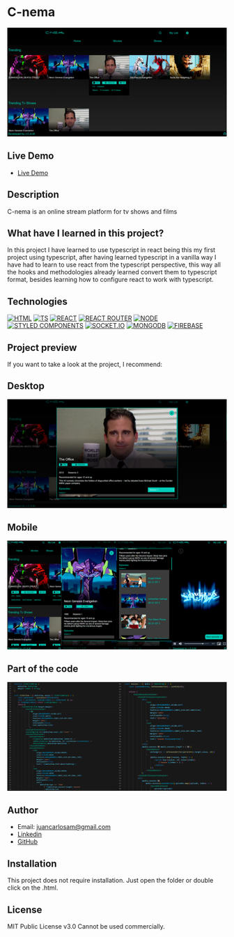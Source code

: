 # C-nema

![Project image](https://raw.githubusercontent.com/JuanCarlosAlo/C-nema/main/client/public/images/readme0.jpg)

## Live Demo

- [Live Demo](https://c-nema.onrender.com/)

## Description

C-nema is an online stream platform for tv shows and films

## What have I learned in this project?

In this project I have learned to use typescript in react being this my first project using typescript, after having learned typescript in a vanilla way I have had to learn to use react from the typescript perspective, this way all the hooks and methodologies already learned convert them to typescript format, besides learning how to configure react to work with typescript.

## Technologies

<!-- Icons taken from: https://github.com/hendrasob/badges/blob/master/README.md and https://github.com/alexandresanlim/Badges4-README.md-Profile -->

[![HTML](https://img.shields.io/badge/HTML5-E34F26?style=for-the-badge&logo=html5&logoColor=white)](https://es.wikipedia.org/wiki/HTML5)
[![TS](https://img.shields.io/badge/TypeScript-007ACC?style=for-the-badge&logo=typescript&logoColor=white)](https://es.wikipedia.org/wiki/Typescript)
[![REACT](https://img.shields.io/badge/React-20232A?style=for-the-badge&logo=react&logoColor=61DAFB)](https://es.wikipedia.org/wiki/React)
[![REACT ROUTER](https://img.shields.io/badge/React_Router-CA4245?style=for-the-badge&logo=react-router&logoColor=white)](https://es.wikipedia.org/wiki/React)
[![NODE](https://img.shields.io/badge/Node.js-339933?style=for-the-badge&logo=nodedotjs&logoColor=white)](https://en.wikipedia.org/wiki/Node)
[![STYLED COMPONENTS](https://img.shields.io/badge/styled--components-DB7093?style=for-the-badge&logo=styled-components&logoColor=white)](https://styled-components.com/)
[![SOCKET.IO](https://img.shields.io/badge/Socket.io-010101?&style=for-the-badge&logo=Socket.io&logoColor=white)](https://en.wikipedia.org/wiki/Socket.IO)
[![MONGODB](https://img.shields.io/badge/MongoDB-4EA94B?style=for-the-badge&logo=mongodb&logoColor=white)](https://en.wikipedia.org/wiki/MongoDB)
[![FIREBASE](https://img.shields.io/badge/firebase-ffca28?style=for-the-badge&logo=firebase&logoColor=black)](https://en.wikipedia.org/wiki/Firebase)

## Project preview

If you want to take a look at the project, I recommend:

## Desktop

![Project screenshot](https://raw.githubusercontent.com/JuanCarlosAlo/C-nema/main/client/public/images/readme1.jpg)

## Mobile

![Project screenshot](https://raw.githubusercontent.com/JuanCarlosAlo/C-nema/main/client/public/images/readme3.jpg)

## Part of the code

![Screenshot of the project](https://raw.githubusercontent.com/JuanCarlosAlo/C-nema/main/client/public/images/readme4.jpg)

## Author

- Email: juancarlosam@gmail.com
- [Linkedin](https://www.linkedin.com/in/juan-carlos-alonso-966280166/)
- [GitHub](https://github.com/JuanCarlosAlo)

## Installation

This project does not require installation. Just open the folder or double click on the .html.

## License

MIT Public License v3.0
Cannot be used commercially.
